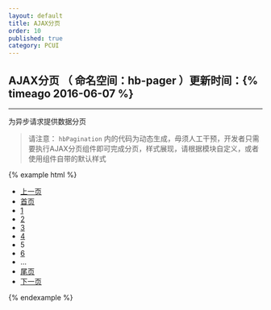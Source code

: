 ```yaml
---
layout: default
title: AJAX分页
order: 10
published: true
category: PCUI
---
```


## AJAX分页 <span class="text-small-title">（ 命名空间：hb-pager ）</span><span class="pull-right small">更新时间：{% timeago 2016-06-07 %}</span>
-----------

为异步请求提供数据分页

> <span class="text-warning">请注意： `hbPagination`  内的代码为动态生成，毋须人工干预，开发者只需要执行AJAX分页组件即可完成分页，样式展现，请根据模块自定义，或者使用组件自带的默认样式</span>

{% example html %}
<!-- 这里为组件自动生成部分 -->
<div id="hbPagination">
    <ul class="hb-pager-container hb-pagination hb-pager-default" id="hbPager_1">
        <li><a href="javascript:;" class="hb-pager-prev" data-page="4">上一页</a></li>
        <li><a href="javascript:;" class="hb-pager-first" data-page="1" title="首页">首页</a></li>
        <li><a href="javascript:;" data-page="1">1</a></li>
        <li><a href="javascript:;" data-page="2">2</a></li>
        <li><a href="javascript:;" data-page="3">3</a></li>
        <li><a href="javascript:;" data-page="4">4</a></li>
        <li><span class="hb-pager-active">5</span></li>
        <li><a href="javascript:;" data-page="6">6</a></li>
        <li><span>…</span></li>
        <li><a href="javascript:;" class="hb-pager-last" title="尾页" data-page="20">尾页</a></li>
        <li><a href="javascript:;" class="hb-pager-next" data-page="6">下一页</a></li>
    </ul>
</div>

<!-- javascript示例 -->
<script>

// 仅作演示，具体参数、数据API等，请根据实际情况来定

var active = 1;    // 演示数据
HBUI.xhr.ajaxCall({
    url:'',       // ajax请求地址
    data:{
        page:active || 1,   // ajax请求传递给后台的页码参数
        xxxx:'xxxxx'          // 其他参数
    }
},function(res){
    // 获取后台数据成功后，开始执行分页
    hbPager({
        theme:'default',   // 控制分页皮肤。目前支持：default,black
        container: 'hbPagination', //放置页码的容器ID。非必填，默认为：hbPagination
        groups:5,  // 连续显示分页数，默认5个数字，其余的用...代替。如果不需要显示分页数字，设置成：false
        prev:'上一页',    // 用于控制上一页。若不显示，设置false即可
        next:'下一页',    // 用于控制下一页。若不显示，设置false即可
        first:'首页',    // 用于控制首页。值支持三种类型。如：first: '首页' 如：first: false，则表示不显示首页项
        last:'尾页',   // 用于控制尾页。值支持三种类型如：last: '尾页' 如：last: false，则表示不显示首页项
        pages: res.pages, //通过后台拿到的总页数
        active: active || 1, //当前页,默认传第一页
        linkTo: function(obj, first){ //触发分页后的回调
            if(!first){ //点击跳页触发函数自身，并传递当前页：obj.active
                index.ajaxPage(obj.active);
            }
        }
    });
})
</script>
{% endexample %}
